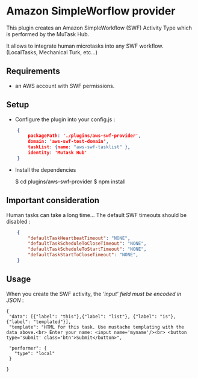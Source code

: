 # Amazon SimpleWorflow provider

This plugin creates an Amazon SimpleWorkflow (SWF) Activity Type which is performed by the MuTask Hub.

It allows to integrate human microtasks into any SWF workflow. (LocalTasks, Mechanical Turk, etc...)




## Requirements

 * an AWS account with SWF permissions.



## Setup

 * Configure the plugin into your config.js :

````json
    {
        packagePath: './plugins/aws-swf-provider',
        domain: 'aws-swf-test-domain',
        taskList: {name: "aws-swf-tasklist" },
        identity: 'MuTask Hub'
    }
````

 * Install the dependencies

    $ cd plugins/aws-swf-provider
    $ npm install




## Important consideration

Human tasks can take a long time... The default SWF timeouts should be disabled :

````json
    {
        "defaultTaskHeartbeatTimeout": "NONE",
        "defaultTaskScheduleToCloseTimeout": "NONE",
        "defaultTaskScheduleToStartTimeout": "NONE",
        "defaultTaskStartToCloseTimeout": "NONE",
    }
````


## Usage


When you create the SWF activity, the *'input' field must be encoded in JSON* :


````
{
 "data": [{"label": "this"},{"label": "list"}, {"label": "is"}, {"label": "templated"}],
 "template": "HTML for this task. Use mustache templating with the data above.<br> Enter your name: <input name='myname'/><br> <button type='submit' class='btn'>Submit</button>",

 "performer": {
   "type": "local"
 }

}
````


